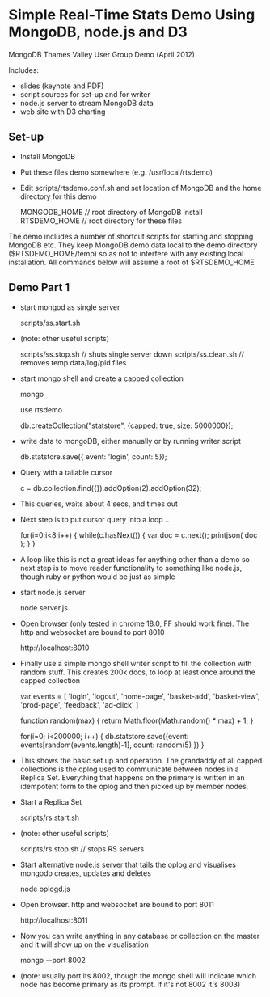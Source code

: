 

Simple Real-Time Stats Demo Using MongoDB, node.js and D3
=========================================================

MongoDB Thames Valley User Group Demo
(April 2012)

Includes:

- slides (keynote and PDF)
- script sources for set-up and for writer
- node.js server to stream MongoDB data
- web site with D3 charting

Set-up
------

- Install MongoDB
- Put these files demo somewhere (e.g. /usr/local/rtsdemo)
- Edit scripts/rtsdemo.conf.sh and set location of MongoDB and the home directory for this demo

    MONGODB_HOME        // root directory of MongoDB install
    RTSDEMO_HOME        // root directory for these files

The demo includes a number of shortcut scripts for starting and stopping MongoDB etc. They
keep MongoDB demo data local to the demo directory ($RTSDEMO_HOME/temp) so as not to interfere
with any existing local installation. All commands below will assume a root of $RTSDEMO_HOME

Demo Part 1
-----------

- start mongod as single server

  scripts/ss.start.sh

- (note: other useful scripts)

  scripts/ss.stop.sh    // shuts single server down
  scripts/ss.clean.sh   // removes temp data/log/pid files  

- start mongo shell and create a capped collection

  mongo

	use rtsdemo

	db.createCollection("statstore", {capped: true, size: 5000000});

- write data to mongoDB, either manually or by running writer script

  db.statstore.save({ event: 'login', count: 5});

- Query with a tailable cursor

  c = db.collection.find({}).addOption(2).addOption(32);

- This queries, waits about 4 secs, and times out

- Next step is to put cursor query into a loop ..

  for(i=0;i<8;i++) {
        while(c.hasNext()) {
             var doc = c.next();
             printjson( doc );
        }
  }

- A loop like this is not a great ideas for anything other than a demo
so next step is to move reader functionality to something like node.js,
though ruby or python would be just as simple

- start node.js server

  node server.js

- Open browser (only tested in chrome 18.0, FF should work fine). The
http and websocket are bound to port 8010

  http://localhost:8010

- Finally use a simple mongo shell writer script to fill the collection
with random stuff. This creates 200k docs, to loop at least once around
the capped collection

  var events = [ 'login', 'logout', 'home-page', 'basket-add', 'basket-view', 'prod-page', 'feedback', 'ad-click' ]

  function random(max) { return Math.floor(Math.random() * max) + 1; }

  for(i=0; i<200000; i++) { db.statstore.save({event: events[random(events.length)-1], count: random(5) }) }

- This shows the basic set up and operation. The grandaddy of all
capped collections is the oplog used to communicate between nodes
in a Replica Set. Everything that happens on the primary is written
in an idempotent form to the oplog and then picked up by member
nodes.

- Start a Replica Set

  scripts/rs.start.sh

- (note: other useful scripts)

  scripts/rs.stop.sh    // stops RS servers

- Start alternative node.js server that tails the oplog and visualises
mongodb creates, updates and deletes

  node oplogd.js

- Open browser. http and websocket are bound to port 8011

  http://localhost:8011

- Now you can write anything in any database or collection on the master
and it will show up on the visualisation

  mongo --port 8002

- (note: usually port its 8002, though the mongo shell will indicate which node
has become primary as its prompt. If it's not 8002 it's 8003)
